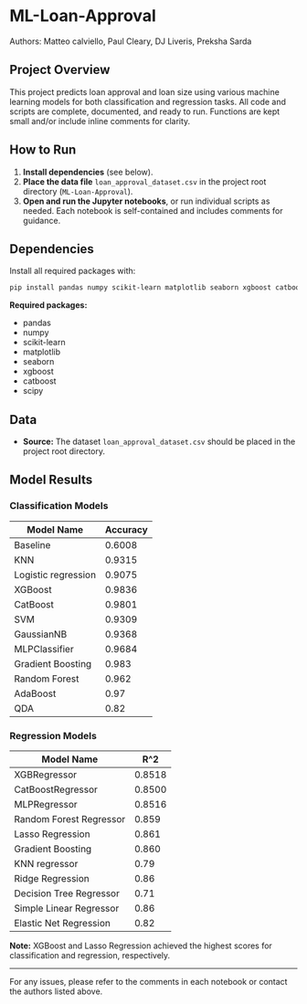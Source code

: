 # ML-Loan-Approval
Authors: Matteo calviello, Paul Cleary, DJ Liveris, Preksha Sarda

## Project Overview
This project predicts loan approval and loan size using various machine learning models for both classification and regression tasks. All code and scripts are complete, documented, and ready to run. Functions are kept small and/or include inline comments for clarity.

## How to Run
1. **Install dependencies** (see below).
2. **Place the data file** `loan_approval_dataset.csv` in the project root directory (`ML-Loan-Approval`).
3. **Open and run the Jupyter notebooks**, or run individual scripts as needed. Each notebook is self-contained and includes comments for guidance.

## Dependencies
Install all required packages with:
```bash
pip install pandas numpy scikit-learn matplotlib seaborn xgboost catboost scipy
```
**Required packages:**
- pandas
- numpy
- scikit-learn
- matplotlib
- seaborn
- xgboost
- catboost
- scipy

## Data
- **Source:** The dataset `loan_approval_dataset.csv` should be placed in the project root directory.

## Model Results
### Classification Models
| Model Name           | Accuracy |
|----------------------|----------|
| Baseline             | 0.6008   |
| KNN                  | 0.9315   |
| Logistic regression  | 0.9075   |
| XGBoost              | 0.9836   |
| CatBoost             | 0.9801   |
| SVM                  | 0.9309   |
| GaussianNB           | 0.9368   |
| MLPClassifier        | 0.9684   |
| Gradient Boosting    | 0.983    |
| Random Forest        | 0.962    |
| AdaBoost             | 0.97     |
| QDA                  | 0.82     |

### Regression Models
| Model Name             | R^2    |
|------------------------|--------|
| XGBRegressor           | 0.8518 |
| CatBoostRegressor      | 0.8500 |
| MLPRegressor           | 0.8516 |
| Random Forest Regressor| 0.859  |
| Lasso Regression       | 0.861  |
| Gradient Boosting      | 0.860  |
| KNN regressor          | 0.79   |
| Ridge Regression       | 0.86   |
| Decision Tree Regressor| 0.71   |
| Simple Linear Regressor| 0.86   |
| Elastic Net Regression | 0.82   |

**Note:** XGBoost and Lasso Regression achieved the highest scores for classification and regression, respectively.

---
For any issues, please refer to the comments in each notebook or contact the authors listed above.

